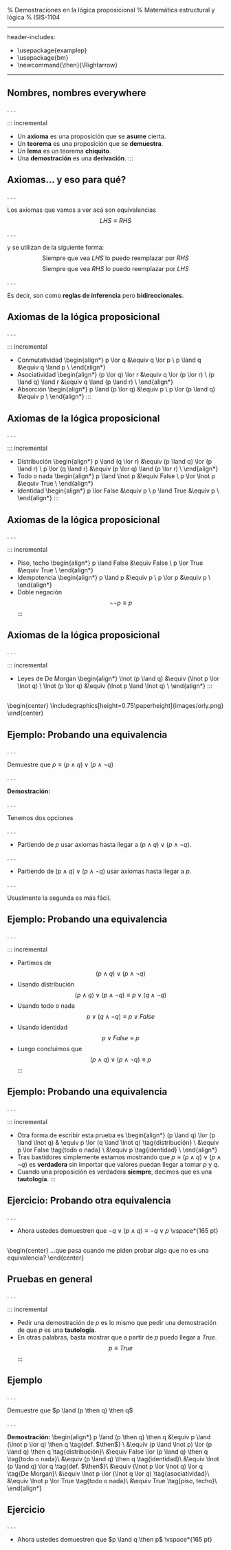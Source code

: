 % Demostraciones en la lógica proposicional
% Matemática estructural y lógica
% ISIS-1104

---
header-includes:
- \usepackage{examplep}
- \usepackage{bm}
- \newcommand{\then}{\Rightarrow}
---


## Nombres, nombres everywhere

. . .

::: incremental

- Un __axioma__ es una proposición que se __asume__ cierta.
- Un __teorema__ es una proposición que se __demuestra__.
- Un __lema__ es un teorema __chiquito__.
- Una __demostración__ es una __derivación__.
:::

## Axiomas... y eso para qué?

. . .

Los axiomas que vamos a ver acá son equivalencias
$$LHS \equiv RHS$$

. . .

y se utilizan de la siguiente forma:
$$\text{Siempre que vea } LHS \text{ lo puedo reemplazar por } RHS$$
$$\text{Siempre que vea } RHS \text{ lo puedo reemplazar por } LHS$$

. . .

Es decir, son como __reglas de inferencia__ pero __bidireccionales__.

## Axiomas de la lógica proposicional

. . .

::: incremental

- Conmutatividad
\begin{align*}
    p \lor q &\equiv q \lor p \\
    p \land q &\equiv q \land p \\
\end{align*}
- Asociatividad
\begin{align*}
    (p \lor q) \lor r &\equiv q \lor (p \lor r) \\
    (p \land q) \land r &\equiv q \land (p \land r) \\
\end{align*}
- Absorción
\begin{align*}
    p \land (p \lor q) &\equiv p \\
    p \lor (p \land q) &\equiv p \\
\end{align*}
:::

## Axiomas de la lógica proposicional

. . .

::: incremental

- Distribución
\begin{align*}
    p \land (q \lor r) &\equiv (p \land q) \lor (p \land r) \\
    p \lor (q \land r) &\equiv (p \lor q) \land (p \lor r) \\
\end{align*}
- Todo o nada
\begin{align*}
    p \land \lnot p &\equiv False \\
    p \lor \lnot p &\equiv True \\
\end{align*}
- Identidad
\begin{align*}
    p \lor False &\equiv p \\
    p \land True &\equiv p \\
\end{align*}
:::

## Axiomas de la lógica proposicional

. . .

::: incremental

- Piso, techo
\begin{align*}
    p \land False &\equiv False \\
    p \lor True &\equiv True \\
\end{align*}
- Idempotencia
\begin{align*}
    p \land p &\equiv p \\
    p \lor p &\equiv p \\
\end{align*}
- Doble negación
$$ \lnot \lnot p \equiv p$$
:::

## Axiomas de la lógica proposicional

. . .

::: incremental

- Leyes de De Morgan
\begin{align*}
    \lnot (p \land q) &\equiv (\lnot p \lor \lnot q) \\
    \lnot (p \lor q) &\equiv (\lnot p \land \lnot q) \\
\end{align*}
:::

##
\begin{center}
    \includegraphics[height=0.75\paperheight]{images/orly.png}
\end{center}

## Ejemplo: Probando una equivalencia

. . .

Demuestre que $p \equiv (p \land q) \lor (p \land \lnot q)$

. . .

__Demostración:__

. . .

Tenemos dos opciones

. . .

- Partiendo de $p$ usar axiomas hasta llegar a $(p \land q) \lor (p \land \lnot q)$.

. . .

- Partiendo de $(p \land q) \lor (p \land \lnot q)$ usar axiomas hasta llegar a $p$.

. . .

Usualmente la segunda es más fácil.

## Ejemplo: Probando una equivalencia

. . .

::: incremental

- Partimos de
$$ (p \land q) \lor (p \land \lnot q) $$
- Usando distribución
$$(p \land q) \lor (p \land \lnot q) \equiv p \lor (q \land \lnot q)$$
- Usando todo o nada
$$p \lor (q \land \lnot q) \equiv p \lor False$$
- Usando identidad
$$p \lor False \equiv p$$
- Luego concluimos que
$$(p \land q) \lor (p \land \lnot q) \equiv p$$
:::

## Ejemplo: Probando una equivalencia

. . .

::: incremental

- Otra forma de escribir esta prueba es
\begin{align*}
    (p \land q) \lor (p \land \lnot q) & \equiv p \lor (q \land \lnot q) \tag{distribución} \\
    &\equiv p \lor False \tag{todo o nada} \\
    &\equiv p \tag{identidad} \\
\end{align*}
- Tras bastidores simplemente estamos mostrando que $p \equiv (p \land q) \lor (p \land \lnot q)$
es __verdadera__ sin importar que valores puedan llegar a tomar $p$ y $q$.
- Cuando una proposición es verdadera __siempre__, decimos que es una __tautología__.
:::

## Ejercicio: Probando otra equivalencia

. . .

- Ahora ustedes demuestren que $\lnot q \lor (p \land q) \equiv \lnot q \lor p$
\vspace*{165 pt}

##

\begin{center}
...que pasa cuando me piden probar algo que no es una equivalencia?
\end{center}

## Pruebas en general

. . .

::: incremental

- Pedir una demostración de $p$ es lo mismo que pedir una demostración de que $p$ es una __tautología__.
- En otras palabras, basta mostrar que a partir de $p$ puedo llegar a $True$.
$$p \equiv True$$
:::

## Ejemplo

. . .

Demuestre que $p \land (p \then q) \then q$

. . .

__Demostración:__
\begin{align*}
    p \land (p \then q) \then q &\equiv p \land (\lnot p \lor q) \then q \tag{def. $\then$} \\
    &\equiv (p \land \lnot p) \lor (p \land q) \then q \tag{distribución}\\
    &\equiv False \lor (p \land q) \then q \tag{todo o nada}\\
    &\equiv (p \land q) \then q \tag{identidad}\\
    &\equiv \lnot (p \land q) \lor q \tag{def. $\then$}\\
    &\equiv (\lnot p \lor \lnot q) \lor q \tag{De Morgan}\\
    &\equiv \lnot p \lor (\lnot q \lor q) \tag{asociatividad}\\
    &\equiv \lnot p \lor True \tag{todo o nada}\\
    &\equiv True \tag{piso, techo}\\
\end{align*}

## Ejercicio

. . .

- Ahora ustedes demuestren que $p \land q \then p$
\vspace*{165 pt}
